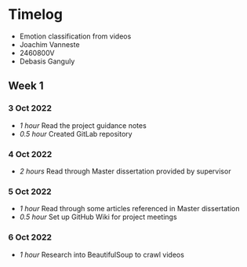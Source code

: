 # Timelog

* Emotion classification from videos
* Joachim Vanneste
* 2460800V
* Debasis Ganguly


## Week 1

### 3 Oct 2022

* *1 hour* Read the project guidance notes
* *0.5 hour* Created GitLab repository

### 4 Oct 2022

* *2 hours* Read through Master dissertation provided by supervisor 

### 5 Oct 2022

* *1 hour* Read through some articles referenced in Master dissertation 
* *0.5 hour* Set up GitHub Wiki for project meetings

### 6 Oct 2022

* *1 hour* Research into BeautifulSoup to crawl videos 